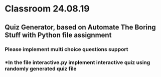 # Classroom 24.08.19

## Quiz Generator, based on Automate The Boring Stuff with Python file assignment

### Please implement multi choice questions support

### \*In the file interactive.py implement interactive quiz using randomly generated quiz file
